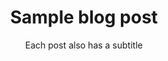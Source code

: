 ---
layout: post
title: Sample blog post
subtitle: Each post also has a subtitle
tags: [books, test]
comments: true
# cover-img: /assets/img/path.jpg
# thumbnail-img: /assets/img/thumb.png
# share-img: /assets/img/path.jpg

---